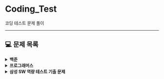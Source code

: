 # Coding_Test
코딩 테스트 문제 풀이

---
## **💻 문제 목록**

<details markdown="1">
<summary><strong>백준</strong></summary>

|번호|제목|난이도|소스코드|
|:---:|:---:|:---:|:---:|
|1000|[A+B](https://www.acmicpc.net/problem/1000)|<img height="25px" width="25px" src="https://static.solved.ac/tier_small/1.svg"/>||
|1001|[A-B](https://www.acmicpc.net/problem/1001)|<img height="25px" width="25px" src="https://static.solved.ac/tier_small/1.svg"/>| |
|1008|[A/B](https://www.acmicpc.net/problem/1008)|<img height="25px" width="25px" src="https://static.solved.ac/tier_small/2.svg"/>| |
|1931|[회의실 배정](https://www.acmicpc.net/problem/1931)|<img height="25px" width="25px" src="https://static.solved.ac/tier_small/10.svg"/>| |
|2557|[Hello World](https://www.acmicpc.net/problem/2557)|<img height="25px" width="25px" src="https://static.solved.ac/tier_small/1.svg"/>| |
|2875|[대회 or 인턴](https://www.acmicpc.net/problem/2875)|<img height="25px" width="25px" src="https://static.solved.ac/tier_small/3.svg"/>| |
|10171|[고양이](https://www.acmicpc.net/problem/10171)|<img height="25px" width="25px" src="https://static.solved.ac/tier_small/1.svg"/>| |
|10172|[개](https://www.acmicpc.net/problem/10172)|<img height="25px" width="25px" src="https://static.solved.ac/tier_small/1.svg"/>| |
|10430|[나머지](https://www.acmicpc.net/problem/10430)|<img height="25px" width="25px" src="https://static.solved.ac/tier_small/1.svg"/>| |
|10718|[We love kriii](https://www.acmicpc.net/problem/10718)|<img height="25px" width="25px" src="https://static.solved.ac/tier_small/1.svg"/>| |
|10869|[사칙연산](https://www.acmicpc.net/problem/10869)|<img height="25px" width="25px" src="https://static.solved.ac/tier_small/1.svg"/>| |
|10998|[A×B](https://www.acmicpc.net/problem/10998)|<img height="25px" width="25px" src="https://static.solved.ac/tier_small/1.svg"/>| |
|11047|[동전 0](https://www.acmicpc.net/problem/11047)|<img height="25px" width="25px" src="https://static.solved.ac/tier_small/9.svg"/>| |
|11399|[ATM](https://www.acmicpc.net/problem/11399)|<img height="25px" width="25px" src="https://static.solved.ac/tier_small/8.svg"/>| |
|2588|[곱셈](https://www.acmicpc.net/problem/2588)|<img height="25px" width="25px" src="https://static.solved.ac/tier_small/2.svg"/>| |
</details>

<details markdown="1">
<summary><strong>프로그래머스</strong></summary>

|번호|제목|URL|소스코드|
|:---:|:---:|:---:|:---:|
| | | | |
</details> 

<details markdown="1">
<summary><strong>삼성 SW 역량 테스트 기출 문제</strong></summary>

|번호|제목|URL|소스코드|
|:---:|:---:|:---:|:---:|
| | | | |
</details> 